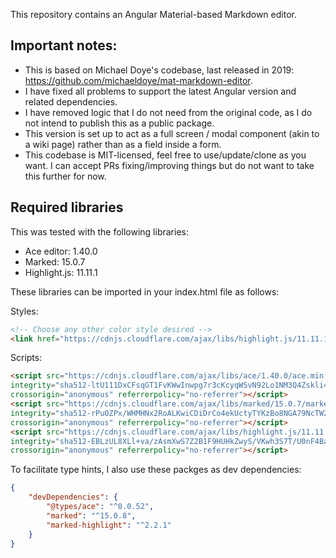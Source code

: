 This repository contains an Angular Material-based Markdown editor. 

## Important notes:

* This is based on Michael Doye's codebase, last released in 2019: https://github.com/michaeldoye/mat-markdown-editor.
* I have fixed all problems to support the latest Angular version and related dependencies.
* I have removed logic that I do not need from the original code, as I do not intend to publish this as a public package. 
* This version is set up to act as a full screen / modal component (akin to a wiki page) rather than as a field inside a form.
* This codebase is MIT-licensed, feel free to use/update/clone as you want. I can accept PRs fixing/improving things but do not want to take this further for now.

## Required libraries
This was tested with the following libraries:

* Ace editor: 1.40.0
* Marked: 15.0.7
* Highlight.js: 11.11.1

These libraries can be imported in your index.html file as follows:

Styles:

```html
<!-- Choose any other color style desired -->
<link href="https://cdnjs.cloudflare.com/ajax/libs/highlight.js/11.11.1/styles/vs2015.min.css" rel="stylesheet">
```

Scripts:

```html
<script src="https://cdnjs.cloudflare.com/ajax/libs/ace/1.40.0/ace.min.js"
integrity="sha512-ltU111DxCFsqGT1FvKWwInwpg7r3cKcyqWSvN92Lo1NM3Q4Zskli4GnV2htQHF9u4o6NATHgNUDFyvqrxKdPzg=="
crossorigin="anonymous" referrerpolicy="no-referrer"></script>
<script src="https://cdnjs.cloudflare.com/ajax/libs/marked/15.0.7/marked.min.js"
integrity="sha512-rPuOZPx/WHMHNx2RoALKwiCDiDrCo4ekUctyTYKzBo8NGA79NcTW2gfrbcCL2RYL7RdjX2v9zR0fKyI4U4kPew=="
crossorigin="anonymous" referrerpolicy="no-referrer"></script>
<script src="https://cdnjs.cloudflare.com/ajax/libs/highlight.js/11.11.1/highlight.min.js"
integrity="sha512-EBLzUL8XLl+va/zAsmXwS7Z2B1F9HUHkZwyS/VKwh3S7T/U0nF4BaU29EP/ZSf6zgiIxYAnKLu6bJ8dqpmX5uw=="
crossorigin="anonymous" referrerpolicy="no-referrer"></script>
```

To facilitate type hints, I also use these packges as dev dependencies:

```json
{
    "devDependencies": {
        "@types/ace": "^0.0.52",
        "marked": "^15.0.8",
        "marked-highlight": "^2.2.1"
    }
}
```